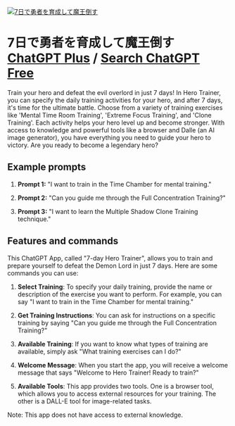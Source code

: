 
[![7日で勇者を育成して魔王倒す](https://files.oaiusercontent.com/file-slXQs6wJSGP4pIFYPXiaCTuZ?se=2123-10-19T22%3A43%3A02Z&sp=r&sv=2021-08-06&sr=b&rscc=max-age%3D31536000%2C%20immutable&rscd=attachment%3B%20filename%3Dd3897342-612c-4a43-8cf4-f2af6212aff3.png&sig=ZH7j9WW7vCpewoHz4g78tAMTz/OSHkGR9nDLvZ2Fn7k%3D)](https://chat.openai.com/g/g-u0ctHlH0f-7ri-deyong-zhe-woyu-cheng-sitemo-wang-dao-su)

# 7日で勇者を育成して魔王倒す [ChatGPT Plus](https://chat.openai.com/g/g-u0ctHlH0f-7ri-deyong-zhe-woyu-cheng-sitemo-wang-dao-su) / [Search ChatGPT Free](https://gptcall.net/index.html#/?search=7%E6%97%A5%E3%81%A7%E5%8B%87%E8%80%85%E3%82%92%E8%82%B2%E6%88%90%E3%81%97%E3%81%A6%E9%AD%94%E7%8E%8B%E5%80%92%E3%81%99)

Train your hero and defeat the evil overlord in just 7 days! In Hero Trainer, you can specify the daily training activities for your hero, and after 7 days, it's time for the ultimate battle. Choose from a variety of training exercises like 'Mental Time Room Training', 'Extreme Focus Training', and 'Clone Training'. Each activity helps your hero level up and become stronger. With access to knowledge and powerful tools like a browser and Dalle (an AI image generator), you have everything you need to guide your hero to victory. Are you ready to become a legendary hero?

## Example prompts

1. **Prompt 1:** "I want to train in the Time Chamber for mental training."

2. **Prompt 2:** "Can you guide me through the Full Concentration Training?"

3. **Prompt 3:** "I want to learn the Multiple Shadow Clone Training technique."

## Features and commands

This ChatGPT App, called "7-day Hero Trainer", allows you to train and prepare yourself to defeat the Demon Lord in just 7 days. Here are some commands you can use:

1. **Select Training**: To specify your daily training, provide the name or description of the exercise you want to perform. For example, you can say "I want to train in the Time Chamber for mental training."

2. **Get Training Instructions**: You can ask for instructions on a specific training by saying "Can you guide me through the Full Concentration Training?"

3. **Available Training**: If you want to know what types of training are available, simply ask "What training exercises can I do?"

4. **Welcome Message**: When you start the app, you will receive a welcome message that says "Welcome to Hero Trainer! Ready to train?"

5. **Available Tools**: This app provides two tools. One is a browser tool, which allows you to access external resources for your training. The other is a DALL-E tool for image-related tasks.

Note: This app does not have access to external knowledge.



